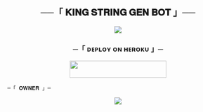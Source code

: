 
<h2 align="center">
    ──「 𝐊𝐈𝐍𝐆 𝐒𝐓𝐑𝐈𝐍𝐆 𝐆𝐄𝐍 𝐁𝐎𝐓 」──
</h2>

<p align="center">
  <img src="https://telegra.ph/file/64e4440d641998b4d9749.jpg">
</p>


<h3 align="center">
    ─「 ᴅᴇᴩʟᴏʏ ᴏɴ ʜᴇʀᴏᴋᴜ 」─
</h3>

<p align="center"><a href="https://dashboard.heroku.com/new?template=https://github.com/KING0712/KING_STRING_GEN_BOT/tree/master"> <img src="https://img.shields.io/badge/Deploy%20On%20Heroku-black?style=for-the-badge&logo=heroku" width="220" height="38.45"/></a></p>


    ─「 𝐎𝐖𝐍𝐄𝐑 」─

<p align="center">
<a href="https://telegram.me/l_MR_ll_KING_l"><img src="https://img.shields.io/badge/-TELEGRAM%20ID-black.svg?style=for-the-badge&logo=Telegram"></a>
</p>
